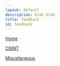 ```yaml
---
layout: default
description: blah blah
title: feedback
id: feedback
---
```


<link rel="stylesheet" href="writeupcss.css">


[Home](https://stainedswan.github.io/UIUCTF-2024)

[OSINT](https://stainedswan.github.io/UIUCTF-2024/OSINT)

[Miscellaneous](https://stainedswan.github.io/UIUCTF-2024/Miscellaneous)